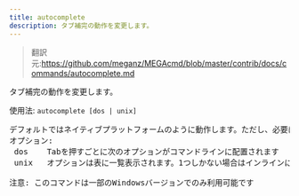 ```yaml
---
title: autocomplete
description: タブ補完の動作を変更します。
---
```


>翻訳元:https://github.com/meganz/MEGAcmd/blob/master/contrib/docs/commands/autocomplete.md

タブ補完の動作を変更します。

使用法: `autocomplete [dos | unix]`
<pre>
デフォルトではネイティブプラットフォームのように動作します。ただし、必要に応じて「dos」モードと「unix」モードの間で切り替えることができます。
オプション:
 dos	Tabを押すごとに次のオプションがコマンドラインに配置されます
 unix	オプションは表に一覧表示されます。1つしかない場合はインラインに配置されます

注意: このコマンドは一部のWindowsバージョンでのみ利用可能です
</pre>
